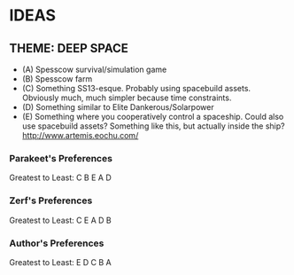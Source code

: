 # IDEAS

## THEME: DEEP SPACE

- (A) Spesscow survival/simulation game
- (B) Spesscow farm
- (C) Something SS13-esque. Probably using spacebuild assets. Obviously much, much simpler because time constraints.
- (D) Something similar to Elite Dankerous/Solarpower
- (E) Something where you cooperatively control a spaceship. Could also use spacebuild assets? Something like this, but actually inside the ship? http://www.artemis.eochu.com/

### Parakeet's Preferences
Greatest to Least: C B E A D

### Zerf's Preferences
Greatest to Least: C E A D B

### Author's Preferences
Greatest to Least: E D C B A
